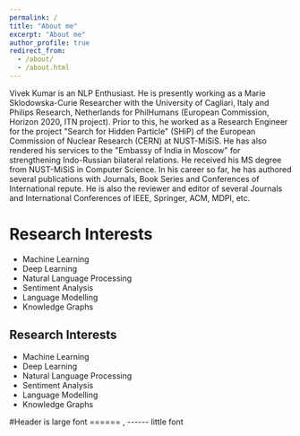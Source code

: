 ```yaml
---
permalink: /
title: "About me"
excerpt: "About me"
author_profile: true
redirect_from: 
  - /about/
  - /about.html
---
```


Vivek Kumar is an NLP Enthusiast. He is presently working as a Marie Sklodowska-Curie Researcher with the University of Cagliari, Italy and Philips Research, Netherlands for PhilHumans (European Commission, Horizon 2020, ITN project). Prior to this, he worked as a Research Engineer for the project "Search for Hidden Particle" (SHiP) of the European Commission of Nuclear Research (CERN) at NUST-MiSiS. He has also rendered his services to the "Embassy of India in Moscow" for strengthening Indo-Russian bilateral relations. He received his MS degree from NUST-MiSiS in Computer Science. In his career so far, he has authored several publications with Journals, Book Series and Conferences of International repute. He is also the reviewer and editor of several Journals and International Conferences of IEEE, Springer, ACM, MDPI, etc.


Research Interests   
======
- Machine Learning
- Deep Learning
- Natural Language Processing
- Sentiment Analysis
- Language Modelling
- Knowledge Graphs

Research Interests
------
- Machine Learning
- Deep Learning
- Natural Language Processing
- Sentiment Analysis
- Language Modelling
- Knowledge Graphs

#Header is large font ====== , ------  little font

